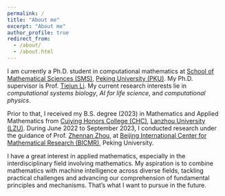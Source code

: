 ```yaml
---
permalink: /
title: "About me"
excerpt: "About me"
author_profile: true
redirect_from: 
  - /about/
  - /about.html
---
```


I am currently a Ph.D. student in computational mathematics at [School of Mathematical Sciences (SMS)](https://www.math.pku.edu.cn/index.htm), [Peking University (PKU)](https://english.pku.edu.cn/). My Ph.D. supervisor is Prof. [Tiejun Li](https://www.math.pku.edu.cn/teachers/litj/). My current research interests lie in *computational systems biology*, *AI for life science*, and *computational physics*. 

Prior to that, I received my B.S. degree (2023) in Mathematics and Applied Mathematics from [Cuiying Honors College (CHC)](http://chc.lzu.edu.cn/), [Lanzhou University (LZU)](https://en.lzu.edu.cn/). During June 2022 to September 2023, I conducted research under the guidance of  Prof. [Zhennan Zhou](http://faculty.bicmr.pku.edu.cn/~zhennan/), at [Beijing International Center for Mathematical Research (BICMR)](https://bicmr.pku.edu.cn/), Peking University.

I have a great interest in applied mathematics, especially in the interdisciplinary field involving mathematics.  My aspiration is to combine mathematics with  machine intelligence  across diverse fields, tackling practical challenges and advancing our comprehension of fundamental principles and mechanisms. That’s what I want to pursue in the future. 

<script type="text/javascript" id="clustrmaps" src="//clustrmaps.com/map_v2.js?d=t_9Jh4tx9t-0rGCRbisirdbYPSh8djLHWa55wn7w308&cl=ffffff&w=a"></script>
